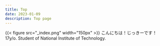 ```yaml
---
title: Top
date: 2023-01-09
description: Top page
---
```


{{< figure src="_index.png" width="150px" >}}
こんにちは！じっきーです！
<br>
17y/o. Student of National Institute of Technology.